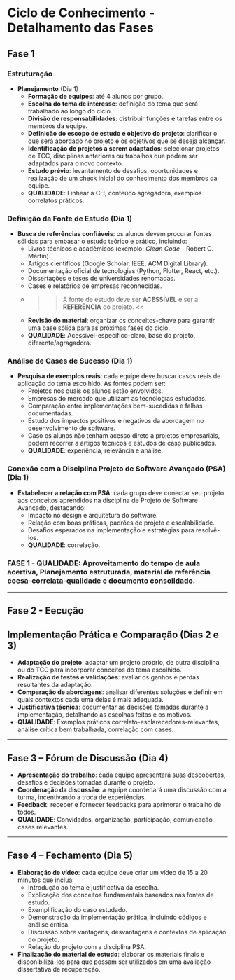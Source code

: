 # Ciclo de Conhecimento - Detalhamento das Fases

## Fase 1

### Estruturação
- **Planejamento** (Dia 1)
  - **Formação de equipes**: até 4 alunos por grupo.
  - **Escolha do tema de interesse**: definição do tema que será trabalhado ao longo do ciclo.
  - **Divisão de responsabilidades**: distribuir funções e tarefas entre os membros da equipe.
  - **Definição do escopo de estudo e objetivo do projeto**: clarificar o que será abordado no projeto e os objetivos que se deseja alcançar.
  - **Identificação de projetos a serem adaptados**: selecionar projetos de TCC, disciplinas anteriores ou trabalhos que podem ser adaptados para o novo contexto.
  - **Estudo prévio**: levantamento de desafios, oportunidades e realização de um check inicial do conhecimento dos membros da equipe.
  - **QUALIDADE**: Linhear a CH, conteúdo agregadora, exemplos correlatos práticos.

### **Definição da Fonte de Estudo** (Dia 1)
- **Busca de referências confiáveis**: os alunos devem procurar fontes sólidas para embasar o estudo teórico e prático, incluindo:
  - Livros técnicos e acadêmicos (exemplo: *Clean Code* – Robert C. Martin).
  - Artigos científicos (Google Scholar, IEEE, ACM Digital Library).
  - Documentação oficial de tecnologias (Python, Flutter, React, etc.).
  - Dissertações e teses de universidades renomadas.
  - Cases e relatórios de empresas reconhecidas.
  - >> A fonte de estudo deve ser **ACESSÍVEL** e ser a **REFERÊNCIA** do projeto. <<
  - **Revisão do material**: organizar os conceitos-chave para garantir uma base sólida para as próximas fases do ciclo.
  - **QUALIDADE**: Acessível-específico-claro, base do projeto, diferente/agragadora.

### **Análise de Cases de Sucesso** (Dia 1)
- **Pesquisa de exemplos reais**: cada equipe deve buscar casos reais de aplicação do tema escolhido. As fontes podem ser:
  - Projetos nos quais os alunos estão envolvidos.
  - Empresas do mercado que utilizam as tecnologias estudadas.
  - Comparação entre implementações bem-sucedidas e falhas documentadas.
  - Estudo dos impactos positivos e negativos da abordagem no desenvolvimento de software.
  - Caso os alunos não tenham acesso direto a projetos empresariais, podem recorrer a artigos técnicos e estudos de caso publicados.
  - **QUALIDADE**: experiência, relevância e análise.
    
### **Conexão com a Disciplina Projeto de Software Avançado (PSA)** (Dia 1)
- **Estabelecer a relação com PSA**: cada grupo deve conectar seu projeto aos conceitos aprendidos na disciplina de Projeto de Software Avançado, destacando:
  - Impacto no design e arquitetura do software.
  - Relação com boas práticas, padrões de projeto e escalabilidade.
  - Desafios esperados na implementação e estratégias para resolvê-los.
  - **QUALIDADE**: correlação.
 
### **FASE 1 - QUALIDADE**: Aproveitamento do tempo de aula acertiva, Planejamento estruturada, material de referência coesa-correlata-qualidade e documento consolidado.
---

## Fase 2 - Eecução

## **Implementação Prática e Comparação** (Dias 2 e 3)
  - **Adaptação do projeto**: adaptar um projeto próprio, de outra disciplina ou do TCC para incorporar conceitos do tema escolhido.
  - **Realização de testes e validações**: avaliar os ganhos e perdas resultantes da adaptação.
  - **Comparação de abordagens**: analisar diferentes soluções e definir em quais contextos cada uma delas é mais adequada.
  - **Justificativa técnica**: documentar as decisões tomadas durante a implementação, detalhando as escolhas feitas e os motivos.
  - **QUALIDADE**: Exemplos práticos correlato-esclarecedores-relevantes, análise crítica bem trabalhada, correlação com cases.

---

## Fase 3 – **Fórum de Discussão** (Dia 4)
- **Apresentação do trabalho**: cada equipe apresentará suas descobertas, desafios e decisões tomadas durante o projeto.
- **Coordenação da discussão**: a equipe coordenará uma discussão com a turma, incentivando a troca de experiências.
- **Feedback**: receber e fornecer feedbacks para aprimorar o trabalho de todos.
- **QUALIDADE**: Convidados, organização, participação, comunicação, cases relevantes.

---

## Fase 4 – **Fechamento** (Dia 5)
- **Elaboração de vídeo**: cada equipe deve criar um vídeo de 15 a 20 minutos que inclua:
  - Introdução ao tema e justificativa da escolha.
  - Explicação dos conceitos fundamentais baseados nas fontes de estudo.
  - Exemplificação do caso estudado.
  - Demonstração da implementação prática, incluindo códigos e análise crítica.
  - Discussão sobre vantagens, desvantagens e contextos de aplicação do projeto.
  - Relação do projeto com a disciplina PSA.
- **Finalização do material de estudo**: elaborar os materiais finais e disponibilizá-los para que possam ser utilizados em uma avaliação dissertativa de recuperação.
